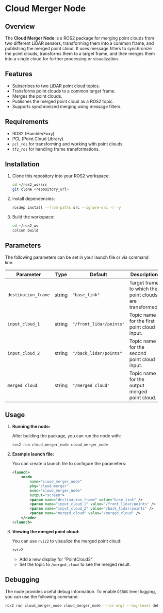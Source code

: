 # Cloud Merger Node

## Overview
The **Cloud Merger Node** is a ROS2 package for merging point clouds from two different LiDAR sensors, transforming them into a common frame, and publishing the merged point cloud. It uses message filters to synchronize the point clouds, transforms them to a target frame, and then merges them into a single cloud for further processing or visualization.

## Features
- Subscribes to two LiDAR point cloud topics.
- Transforms point clouds to a common target frame.
- Merges the point clouds.
- Publishes the merged point cloud as a ROS2 topic.
- Supports synchronized merging using message filters.

## Requirements
- ROS2 (Humble/Foxy)
- PCL (Point Cloud Library)
- `pcl_ros` for transforming and working with point clouds.
- `tf2_ros` for handling frame transformations.

## Installation

1. Clone this repository into your ROS2 workspace:
    ```bash
    cd ~/ros2_ws/src
    git clone <repository_url>
    ```

2. Install dependencies:
    ```bash
    rosdep install --from-paths src --ignore-src -r -y
    ```

3. Build the workspace:
    ```bash
    cd ~/ros2_ws
    colcon build
    ```

## Parameters

The following parameters can be set in your launch file or via command line:

| Parameter          | Type   | Default         | Description                                    |
|--------------------|--------|-----------------|------------------------------------------------|
| `destination_frame`| string | `"base_link"`   | Target frame to which the point clouds are transformed. |
| `input_cloud_1`    | string | `"/front_lidar/points"` | Topic name for the first point cloud input.    |
| `input_cloud_2`    | string | `"/back_lidar/points"`  | Topic name for the second point cloud input.   |
| `merged_cloud`     | string | `"/merged_cloud"` | Topic name for the output merged point cloud. |

## Usage

1. **Running the node:**

    After building the package, you can run the node with:
    ```bash
    ros2 run cloud_merger_node cloud_merger_node
    ```

2. **Example launch file:**

    You can create a launch file to configure the parameters:

    ```xml
    <launch>
        <node
            name="cloud_merger_node"
            pkg="cloud_merger"
            exec="cloud_merger_node"
            output="screen">
            <param name="destination_frame" value="base_link" />
            <param name="input_cloud_1" value="/front_lidar/points" />
            <param name="input_cloud_2" value="/back_lidar/points" />
            <param name="merged_cloud" value="/merged_cloud" />
        </node>
    </launch>
    ```

3. **Viewing the merged point cloud:**

    You can use `rviz2` to visualize the merged point cloud:
    ```bash
    rviz2
    ```

    - Add a new display for "PointCloud2".
    - Set the topic to `/merged_cloud` to see the merged result.

## Debugging

The node provides useful debug information. To enable `DEBUG` level logging, you can use the following command:

```bash
ros2 run cloud_merger_node cloud_merger_node --ros-args --log-level debug
